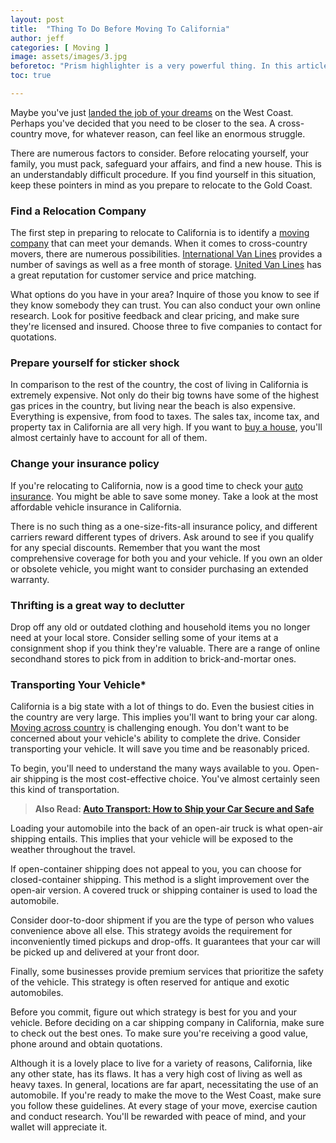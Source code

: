 ```yaml
---
layout: post
title:  "Thing To Do Before Moving To California"
author: jeff
categories: [ Moving ]
image: assets/images/3.jpg
beforetoc: "Prism highlighter is a very powerful thing. In this article I'm going to show you what you can actually do with it, some tricks and tips while editing your post. Tocs is also enabled as you can see in summary."
toc: true

---
```

Maybe you've just [landed the job of your dreams](https://www.jobssearches.org/blog/tips-for-finding-a-job-in-a-different-state/) on the West Coast. Perhaps you've decided that you need to be closer to the sea. A cross-country move, for whatever reason, can feel like an enormous struggle.

There are numerous factors to consider. Before relocating yourself, your family, you must pack, safeguard your affairs, and find a new house. This is an understandably difficult procedure. If you find yourself in this situation, keep these pointers in mind as you prepare to relocate to the Gold Coast.



### **Find a Relocation Company**



The first step in preparing to relocate to California is to identify a [moving company](https://www.wowmover.com/best-interstate-moving-companies/) that can meet your demands. When it comes to cross-country movers, there are numerous possibilities. [International Van Lines](https://www.wowmover.com/international-van-lines) provides a number of savings as well as a free month of storage. [United Van Lines](https://www.wowmover.com/united-van-lines) has a great reputation for customer service and price matching.

What options do you have in your area? Inquire of those you know to see if they know somebody they can trust. You can also conduct your own online research. Look for positive feedback and clear pricing, and make sure they're licensed and insured. Choose three to five companies to contact for quotations.



### **Prepare yourself for sticker shock**


In comparison to the rest of the country, the cost of living in California is extremely expensive. Not only do their big towns have some of the highest gas prices in the country, but living near the beach is also expensive. Everything is expensive, from food to taxes. The sales tax, income tax, and property tax in California are all very high. If you want to [buy a house](https://www.wowmover.com/house-hunting-tips-for-moving-out-of-state/), you'll almost certainly have to account for all of them.


### **Change your insurance policy**


If you're relocating to California, now is a good time to check your [auto insurance](https://www.quotetool.net/home-insurance). You might be able to save some money. Take a look at the most affordable vehicle insurance in California.


There is no such thing as a one-size-fits-all insurance policy, and different carriers reward different types of drivers. Ask around to see if you qualify for any special discounts. Remember that you want the most comprehensive coverage for both you and your vehicle. If you own an older or obsolete vehicle, you might want to consider purchasing an extended warranty.


### **Thrifting is a great way to declutter**


Drop off any old or outdated clothing and household items you no longer need at your local store. Consider selling some of your items at a consignment shop if you think they're valuable. There are a range of online secondhand stores to pick from in addition to brick-and-mortar ones.

### **Transporting Your Vehicle***


California is a big state with a lot of things to do. Even the busiest cities in the country are very large. This implies you'll want to bring your car along. [Moving across country](https://www.wowmover.com/cheap-ways-to-move/) is challenging enough. You don't want to be concerned about your vehicle's ability to complete the drive. Consider transporting your vehicle. It will save you time and be reasonably priced.

To begin, you'll need to understand the many ways available to you. Open-air shipping is the most cost-effective choice. You've almost certainly seen this kind of transportation.



> **Also Read: [Auto Transport: How to Ship your Car Secure and Safe](https://www.wowmover.com/auto-transport/)**

Loading your automobile into the back of an open-air truck is what open-air shipping entails. This implies that your vehicle will be exposed to the weather throughout the travel.

If open-container shipping does not appeal to you, you can choose for closed-container shipping. This method is a slight improvement over the open-air version. A covered truck or shipping container is used to load the automobile.


Consider door-to-door shipment if you are the type of person who values convenience above all else. This strategy avoids the requirement for inconveniently timed pickups and drop-offs. It guarantees that your car will be picked up and delivered at your front door.

Finally, some businesses provide premium services that prioritize the safety of the vehicle. This strategy is often reserved for antique and exotic automobiles.

Before you commit, figure out which strategy is best for you and your vehicle. Before deciding on a car shipping company in California, make sure to check out the best ones. To make sure you're receiving a good value, phone around and obtain quotations.









Although it is a lovely place to live for a variety of reasons, California, like any other state, has its flaws. It has a very high cost of living as well as heavy taxes. In general, locations are far apart, necessitating the use of an automobile. If you're ready to make the move to the West Coast, make sure you follow these guidelines. At every stage of your move, exercise caution and conduct research. You'll be rewarded with peace of mind, and your wallet will appreciate it.
